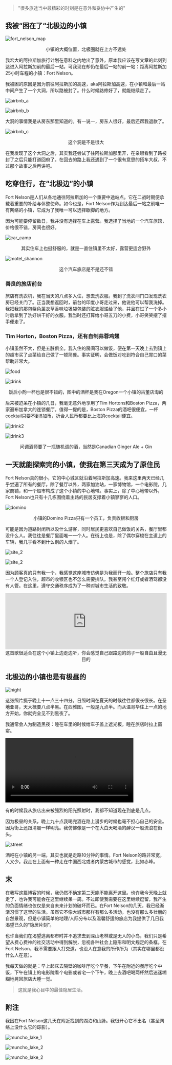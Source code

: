 <!-- 
id: 2d3b5e70faf311ec9fe5acde48001122
type: life
title: 在靠近北极的镇上住一天是什么样的体验
brief: 我“被迫“体验的三天隐居生活
cover: https://raw.githubusercontent.com/MohaElder/me/main/src/images/20220701-_DSF5495.jpg
date: 2022/7/3
-->


> "很多旅途当中最精彩的时刻是在意外和妥协中产生的"

## 我被“困在了“北极边的小镇
![fort_nelson_map](../assets/blogPics/fortnelson_map.png)
<div style="text-align:center">小镇的大概位置，北极圈就在上方不远处</div>

我宏大的阿拉斯加旅行计划在意料之内地出了意外，原本我应该在写文章的此刻到达进入阿拉斯加前的最后一站，可我现在却仍在最后一站的前一站：距离阿拉斯加25小时车程的小镇：Fort Nelson。

我被困的原因是因为前往阿拉斯加的高速，aka阿拉斯加高速，在小镇和最后一站中间产生了一个大洞，所以路被封了。什么时候路修好了，就能继续走了。

![airbnb_a](../assets/blogPics/IMG_3145.PNG)

![airbnb_b](../assets/blogPics/IMG_3146.PNG)

<div style="text-align:center">大洞的事情我是从房东那里知道的。有一说一，房东人很好，最后还帮我退款了。</div>


![airbnb_c](../assets/blogPics/IMG_3148.PNG)

<div style="text-align:center">这个洞是不是很大</div>

在我发现了这个大洞之后，其实我还尝试了往阿拉斯加那里开，在亲眼看到了路被封了之后只能打道回府了。在回去的路上我还遇到了一个很有意思的搭车大叔，不过那个故事之后再讲吧。

## 吃穿住行，在“北极边”的小镇

Fort Nelson是人们从各地通往阿拉斯加的一个重要中途站点。它在二战时期便承载着重要的补给与休整使命。如今也是，Fort Nelson作为到达最后一站之前唯一有网络的小镇，它成为了我唯一可以选择歇脚的地方。

因为可能要停留数日，我并没有选择在车上露营。我选择了当地的一个汽车旅馆，价格很不错，房间也很好。

![car_camp](../assets/blogPics/IMG_2173.jpg)

<div style="text-align:center">其实住车上也挺舒服的，就是一直住镇里不太好，露营更适合野外</div>

![motel_shannon](../assets/blogPics/IMG_3137.jpg)

<div style="text-align:center">这个汽车旅店是不是还不错</div>

### 善良的旅店前台

旅店有洗衣机，我在当天的八点多入住，想去洗衣服。我到了洗衣间门口发现洗衣房已经关门了。正当我想返回时，前台的印度小哥走过来，他说他可以帮我洗掉。我把我的那包紫色薰衣草香味垃圾袋包装的脏衣服递给了他，并且在过了一个多小时后拿到了洗好烘干好的衣服。我当时还打算给小哥五刀的小费，小哥笑笑摆了摆手便走了。

<!-- take selfie here -->

### Tim Horton，Boston Pizza，还有自制蒜蓉鸡翅

小镇虽然不大，但是五脏俱全。我入住的房间可以做饭，便在第一天晚上去到镇上的超市买了点菜给自己做了一顿简餐。事实证明，会做饭对吃到符合自己胃口的菜帮助非常大。

![food](../assets/blogPics/IMG_2990.jpg)

![drink](../assets/blogPics/IMG_3003.jpg)

<div style="text-align:center">饭后小酌一杯也是很不错的，图中的酒杯是我在Oregon一个小镇的古董店淘的</div>

后来被迫呆在小镇的几日，我毫无意外地享用了Tim Hortons和Boston Pizza，两家遍布加拿大的连锁餐厅。值得一提的是，Boston Pizza的酒吧很便宜，一杯cocktail只要不到8加币，折合人民币都要比上海的cocktail便宜。


![drink2](../assets/blogPics/IMG_3111.jpg)

![drink3](../assets/blogPics/IMG_3113.jpg)

<div style="text-align:center">问调酒师要了一瓶随机调的酒，当然是Canadian Ginger Ale + Gin</div>

## 一天就能探索完的小镇，使我在第三天成为了原住民

Fort Nelson真的很小，它的中心城区就沿着阿拉斯加高速。我来这里两天已经几乎尝遍了所有的餐厅。除了餐厅以外，两家加油站，一家博物馆，一个电影院，几家商铺，和一个超市构成了这个小镇的中心地带。事实上，除了中心地带以外，Fort Nelson也只有十几栋围绕着主路的民居支撑着小镇寥寥的人口。

![domino](../assets/blogPics/IMG_3199.jpg)

<div style="text-align:center">小镇的Domino Pizza只有一个员工，负责收银和厨房</div>

可能是因为道路封闭所以没什么游客，同时居民更喜欢自己做饭的关系，餐厅里都没什么人。我往往是餐厅里面唯一一个人。在街上也是，除了偶尔穿梭在主道上的车辆，我几乎看不到什么别的人烟了。

![site_2](../assets/blogPics/IMG_3153.jpg)

![site_2](../assets/blogPics/IMG_3155.jpg)

因为顾客真的只有我一个，我感觉这座城市仿佛是为我而开一般。整个旅店只有我一个人登记入住，超市的收银区也不怎么需要排队。我甚至闯个红灯或者酒驾都没有人管。在这里，遵守交通秩序成为了一种对城市生活的致敬。

<iframe allow="autoplay *; encrypted-media *; fullscreen *; clipboard-write" frameborder="0" height="175" style="width:100%;max-width:660px;overflow:hidden;background:transparent;" sandbox="allow-forms allow-popups allow-same-origin allow-scripts allow-storage-access-by-user-activation allow-top-navigation-by-user-activation" src="https://embed.music.apple.com/us/album/cayman-islands/724403401?i=724403477&l=zh"></iframe>

<div style="text-align:center">这首歌很适合在这个小镇上边走边听，你会感觉自己跟路边的鸽子一般自由且漫无目的</div>

## 北极边的小镇也是有极昼的

![night](../assets/blogPics/IMG_3142.jpg)

这张照片摄于晚上十一点三十四分。日照时间在夏天的时候往往都很长很长。在圣地亚哥，天大概要八点半黑。在西雅图，一般是九点半。而从温哥华往上一点的地方开始，你就完全见不到黑夜了。

我通常会人为制造黑夜：睡在车里的时候给车子盖上遮光板，睡在旅店时拉上窗帘。

<video width=400 src="../assets/blogPics/night.mp4"></video>

有的时候我从旅店出来被强烈的阳光照射时，我都不知道现在到底是几点。

因为极昼的关系，晚上九十点我喝完酒在路上漫步的时候也毫不担心自己的安全。因为街上还跟清晨一样明亮。我仿佛像是一个在大白天喝酒的醉汉一般流浪在街头。

![street](../assets/blogPics/IMG_3208.jpg)

酒吧在小镇的另一端，其实也就是走路10分钟的事情。Fort Nelson的路非常宽，人又少。我走在上面有一种走在中国西北或者内蒙古城市的感觉，比如赤峰。

## 末

在我写这篇博客的时候，我仍然不确定第二天能不能离开这里。也许我今天晚上就走了，也许我可能会在这里继续呆一周。不过即使我需要在这里继续逗留，我产生的负面情绪也仅仅是来自未来计划的破坏而已。在Fort Nelson的几天，我已经渐渐习惯了这里的生活。虽然它不像大城市那样有那么多活动，也没有那么多壮丽的自然景观，但是小镇简单的地理/人际分布以及温馨舒适的旅店为我提供了几日我渴望已久的“隐居片刻”。

也许当我们在渴望逃离都市时并不追求去到深山老林或是无人的小岛，我们只是希望从费心费神的社交活动中得到解脱，忽视各种社会上隐形和明文规定的条框。在Fort Nelson，我不需要跟人打交道，也没人在意我的所作所为（其实在哪里都没什么人在意）。

我每天做的就是：早上起床去隔壁的咖啡厅吃个早餐，下午在附近的餐厅吃个中饭，下午在镇上的电影院看个电影或者宅一个下午，晚上去酒吧喝两杯然后迷迷糊糊地晃回旅店大睡一觉。

> 这就是我心目中的最佳隐居生活。

## 附注

我困在Fort Nelson这几天在附近找到的湖泊和山脉。我很开心它不出名（甚至网络上没什么它的踪影）。

![muncho_lake_1](../images/20220703-_DSF5516.jpg)

![muncho_lake_2](../images/20220703-_DSF5503.jpg)

![muncho_lake_2](../images/20220703-_DSF5508.jpg)

